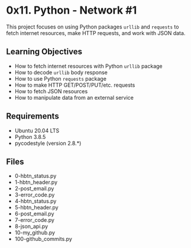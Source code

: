 # 0x11. Python - Network #1

This project focuses on using Python packages `urllib` and `requests` to fetch internet resources, make HTTP requests, and work with JSON data.

## Learning Objectives

- How to fetch internet resources with Python `urllib` package
- How to decode `urllib` body response
- How to use Python `requests` package
- How to make HTTP GET/POST/PUT/etc. requests
- How to fetch JSON resources
- How to manipulate data from an external service

## Requirements

- Ubuntu 20.04 LTS
- Python 3.8.5
- pycodestyle (version 2.8.*)

## Files

- 0-hbtn_status.py
- 1-hbtn_header.py 
- 2-post_email.py
- 3-error_code.py
- 4-hbtn_status.py
- 5-hbtn_header.py
- 6-post_email.py
- 7-error_code.py
- 8-json_api.py
- 10-my_github.py
- 100-github_commits.py
